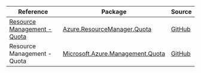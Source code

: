 | Reference | Package | Source |
|---|---|---|
|[Resource Management - Quota](resourcemanager.quota-readme.md)|[Azure.ResourceManager.Quota](https://www.nuget.org/packages/Azure.ResourceManager.Quota)|[GitHub](https://github.com/Azure/azure-sdk-for-net/blob/main/sdk/quota/Azure.ResourceManager.Quota)|
|Resource Management - Quota|[Microsoft.Azure.Management.Quota](https://www.nuget.org/packages/Microsoft.Azure.Management.Quota)|[GitHub](https://github.com/Azure/azure-sdk-for-net)|
